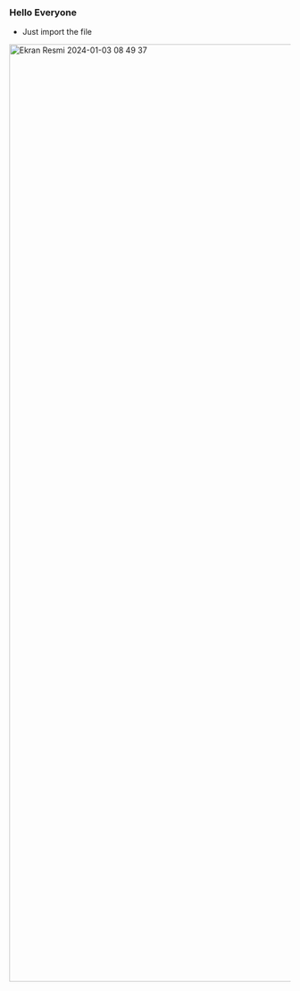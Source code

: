 ### Hello Everyone
- Just import the file

<img width="1680" alt="Ekran Resmi 2024-01-03 08 49 37" src="https://github.com/CoderMungan/vscsetup/assets/126997544/3a2d61c7-5228-4e66-b01f-598d3a0ced00">
